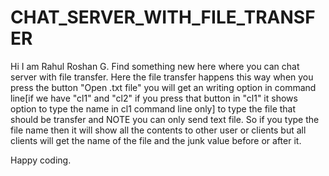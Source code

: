 # CHAT_SERVER_WITH_FILE_TRANSFER
Hi I am Rahul Roshan G. Find something new here where you can chat server with file transfer. Here the file transfer happens this way when you press the button "Open .txt file" you will get an writing option in command line[if we have "cl1" and "cl2" if you press that button in "cl1" it shows option to type the name in cl1 command line only] to type the file that should be transfer and NOTE you can only send text file. So if you type the file name then it will show all the contents to other user or clients but all clients will get the name of the file and the junk value before or after it. 

Happy coding.
